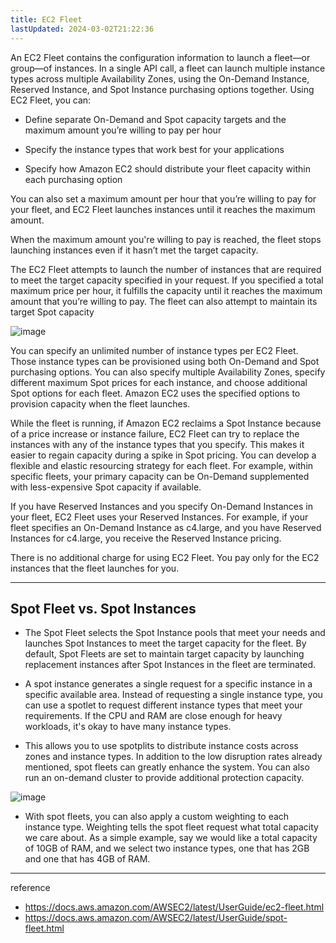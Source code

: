 ```yaml
---
title: EC2 Fleet
lastUpdated: 2024-03-02T21:22:36
---
```


An EC2 Fleet contains the configuration information to launch a fleet—or group—of instances. In a single API call, a fleet can launch multiple instance types across multiple Availability Zones, using the On-Demand Instance, Reserved Instance, and Spot Instance purchasing options together. Using EC2 Fleet, you can:

- Define separate On-Demand and Spot capacity targets and the maximum amount you’re willing to pay per hour

- Specify the instance types that work best for your applications

- Specify how Amazon EC2 should distribute your fleet capacity within each purchasing option

You can also set a maximum amount per hour that you’re willing to pay for your fleet, and EC2 Fleet launches instances until it reaches the maximum amount.

When the maximum amount you're willing to pay is reached, the fleet stops launching instances even if it hasn’t met the target capacity.

The EC2 Fleet attempts to launch the number of instances that are required to meet the target capacity specified in your request. If you specified a total maximum price per hour, it fulfills the capacity until it reaches the maximum amount that you’re willing to pay. The fleet can also attempt to maintain its target Spot capacity

![image](https://github.com/rlaisqls/rlaisqls/assets/81006587/9e284444-791b-409d-90a0-6c3f6e44b308)

You can specify an unlimited number of instance types per EC2 Fleet. Those instance types can be provisioned using both On-Demand and Spot purchasing options. You can also specify multiple Availability Zones, specify different maximum Spot prices for each instance, and choose additional Spot options for each fleet. Amazon EC2 uses the specified options to provision capacity when the fleet launches.

While the fleet is running, if Amazon EC2 reclaims a Spot Instance because of a price increase or instance failure, EC2 Fleet can try to replace the instances with any of the instance types that you specify. This makes it easier to regain capacity during a spike in Spot pricing. You can develop a flexible and elastic resourcing strategy for each fleet. For example, within specific fleets, your primary capacity can be On-Demand supplemented with less-expensive Spot capacity if available.

If you have Reserved Instances and you specify On-Demand Instances in your fleet, EC2 Fleet uses your Reserved Instances. For example, if your fleet specifies an On-Demand Instance as c4.large, and you have Reserved Instances for c4.large, you receive the Reserved Instance pricing.

There is no additional charge for using EC2 Fleet. You pay only for the EC2 instances that the fleet launches for you.

---

## Spot Fleet vs. Spot Instances

- The Spot Fleet selects the Spot Instance pools that meet your needs and launches Spot Instances to meet the target capacity for the fleet. By default, Spot Fleets are set to maintain target capacity by launching replacement instances after Spot Instances in the fleet are terminated.

- A spot instance generates a single request for a specific instance in a specific available area. Instead of requesting a single instance type, you can use a spotlet to request different instance types that meet your requirements. If the CPU and RAM are close enough for heavy workloads, it's okay to have many instance types.

- This allows you to use spotplits to distribute instance costs across zones and instance types. In addition to the low disruption rates already mentioned, spot fleets can greatly enhance the system. You can also run an on-demand cluster to provide additional protection capacity.
  
![image](https://github.com/rlaisqls/rlaisqls/assets/81006587/7a0e1e6a-eb39-49b7-bbf0-3a28d5fa4ef3)

- With spot fleets, you can also apply a custom weighting to each instance type. Weighting tells the spot fleet request what total capacity we care about. As a simple example, say we would like a total capacity of 10GB of RAM, and we select two instance types, one that has 2GB and one that has 4GB of RAM.




---

reference
- https://docs.aws.amazon.com/AWSEC2/latest/UserGuide/ec2-fleet.html
- https://docs.aws.amazon.com/AWSEC2/latest/UserGuide/spot-fleet.html